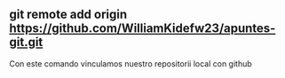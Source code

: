## git remote add origin https://github.com/WilliamKidefw23/apuntes-git.git
Con este comando vinculamos nuestro repositorii local con github